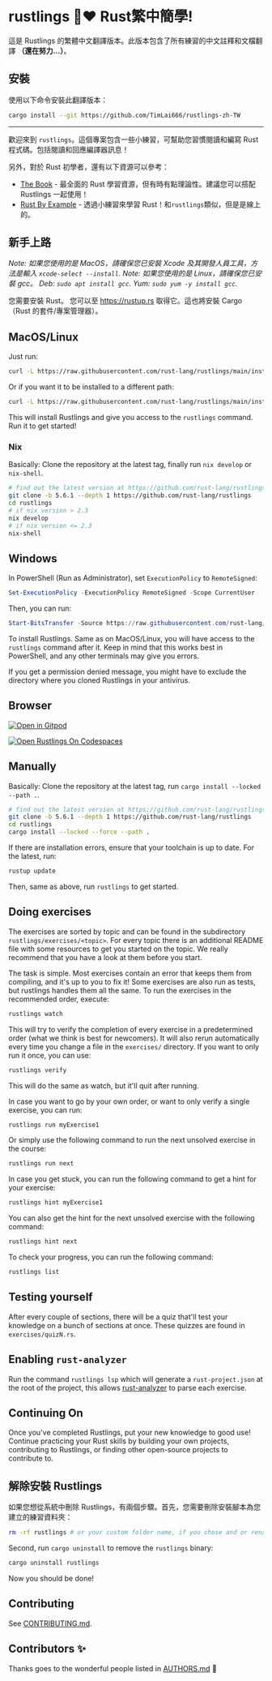 <div class="oranda-hide">

# rustlings 🦀❤️ Rust繁中簡學!

</div>

這是 Rustlings 的繁體中文翻譯版本。此版本包含了所有練習的中文註釋和文檔翻譯 **（還在努力...）**。

## 安裝

使用以下命令安裝此翻譯版本：

```sh
cargo install --git https://github.com/TimLai666/rustlings-zh-TW
```
<hr>

歡迎來到 `rustlings`。這個專案包含一些小練習，可幫助您習慣閱讀和編寫 Rust 程式碼。包括閱讀和回應編譯器訊息！

另外，對於 Rust 初學者，還有以下資源可以參考：

- [The Book](https://doc.rust-lang.org/book/index.html) - 最全面的 Rust 學習資源，但有時有點理論性。建議您可以搭配 Rustlings 一起使用！
- [Rust By Example](https://doc.rust-lang.org/rust-by-example/index.html) - 透過小練習來學習 Rust！和`rustlings`類似，但是是線上的。

## 新手上路

_Note: 如果您使用的是 MacOS，請確保您已安裝 Xcode 及其開發人員工具，方法是輸入 `xcode-select --install`._
_Note: 如果您使用的是 Linux，請確保您已安裝 gcc。 Deb: `sudo apt install gcc`. Yum: `sudo yum -y install gcc`._

您需要安裝 Rust。 您可以至 <https://rustup.rs> 取得它。這也將安裝 Cargo（Rust 的套件/專案管理器）。

## MacOS/Linux

Just run:

```bash
curl -L https://raw.githubusercontent.com/rust-lang/rustlings/main/install.sh | bash
```

Or if you want it to be installed to a different path:

```bash
curl -L https://raw.githubusercontent.com/rust-lang/rustlings/main/install.sh | bash -s mypath/
```

This will install Rustlings and give you access to the `rustlings` command. Run it to get started!

### Nix

Basically: Clone the repository at the latest tag, finally run `nix develop` or `nix-shell`.

```bash
# find out the latest version at https://github.com/rust-lang/rustlings/releases/latest (on edit 5.6.1)
git clone -b 5.6.1 --depth 1 https://github.com/rust-lang/rustlings
cd rustlings
# if nix version > 2.3
nix develop
# if nix version <= 2.3
nix-shell
```

## Windows

In PowerShell (Run as Administrator), set `ExecutionPolicy` to `RemoteSigned`:

```ps1
Set-ExecutionPolicy -ExecutionPolicy RemoteSigned -Scope CurrentUser
```

Then, you can run:

```ps1
Start-BitsTransfer -Source https://raw.githubusercontent.com/rust-lang/rustlings/main/install.ps1 -Destination $env:TMP/install_rustlings.ps1; Unblock-File $env:TMP/install_rustlings.ps1; Invoke-Expression $env:TMP/install_rustlings.ps1
```

To install Rustlings. Same as on MacOS/Linux, you will have access to the `rustlings` command after it. Keep in mind that this works best in PowerShell, and any other terminals may give you errors.

If you get a permission denied message, you might have to exclude the directory where you cloned Rustlings in your antivirus.

## Browser

[![Open in Gitpod](https://gitpod.io/button/open-in-gitpod.svg)](https://gitpod.io/#https://github.com/rust-lang/rustlings)

[![Open Rustlings On Codespaces](https://github.com/codespaces/badge.svg)](https://github.com/codespaces/new/?repo=rust-lang%2Frustlings&ref=main)

## Manually

Basically: Clone the repository at the latest tag, run `cargo install --locked --path .`.

```bash
# find out the latest version at https://github.com/rust-lang/rustlings/releases/latest (on edit 5.6.1)
git clone -b 5.6.1 --depth 1 https://github.com/rust-lang/rustlings
cd rustlings
cargo install --locked --force --path .
```

If there are installation errors, ensure that your toolchain is up to date. For the latest, run:

```bash
rustup update
```

Then, same as above, run `rustlings` to get started.

## Doing exercises

The exercises are sorted by topic and can be found in the subdirectory `rustlings/exercises/<topic>`. For every topic there is an additional README file with some resources to get you started on the topic. We really recommend that you have a look at them before you start.

The task is simple. Most exercises contain an error that keeps them from compiling, and it's up to you to fix it! Some exercises are also run as tests, but rustlings handles them all the same. To run the exercises in the recommended order, execute:

```bash
rustlings watch
```

This will try to verify the completion of every exercise in a predetermined order (what we think is best for newcomers). It will also rerun automatically every time you change a file in the `exercises/` directory. If you want to only run it once, you can use:

```bash
rustlings verify
```

This will do the same as watch, but it'll quit after running.

In case you want to go by your own order, or want to only verify a single exercise, you can run:

```bash
rustlings run myExercise1
```

Or simply use the following command to run the next unsolved exercise in the course:

```bash
rustlings run next
```

In case you get stuck, you can run the following command to get a hint for your
exercise:

```bash
rustlings hint myExercise1
```

You can also get the hint for the next unsolved exercise with the following command:

```bash
rustlings hint next
```

To check your progress, you can run the following command:

```bash
rustlings list
```

## Testing yourself

After every couple of sections, there will be a quiz that'll test your knowledge on a bunch of sections at once. These quizzes are found in `exercises/quizN.rs`.

## Enabling `rust-analyzer`

Run the command `rustlings lsp` which will generate a `rust-project.json` at the root of the project, this allows [rust-analyzer](https://rust-analyzer.github.io/) to parse each exercise.

## Continuing On

Once you've completed Rustlings, put your new knowledge to good use! Continue practicing your Rust skills by building your own projects, contributing to Rustlings, or finding other open-source projects to contribute to.

## 解除安裝 Rustlings

如果您想從系統中刪除 Rustlings，有兩個步驟。首先，您需要刪除安裝腳本為您建立的練習資料夾：

```bash
rm -rf rustlings # or your custom folder name, if you chose and or renamed it
```

Second, run `cargo uninstall` to remove the `rustlings` binary:

```bash
cargo uninstall rustlings
```

Now you should be done!

## Contributing

See [CONTRIBUTING.md](https://github.com/rust-lang/rustlings/blob/main/CONTRIBUTING.md).

## Contributors ✨

Thanks goes to the wonderful people listed in [AUTHORS.md](https://github.com/rust-lang/rustlings/blob/main/AUTHORS.md) 🎉
